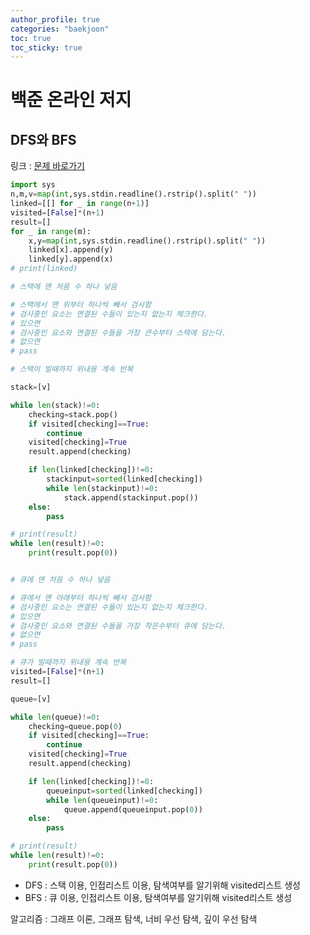 ```yaml
---
author_profile: true
categories: "baekjoon"
toc: true
toc_sticky: true
---
```

# 백준 온라인 저지
## DFS와 BFS

링크 : [문제 바로가기](https://www.acmicpc.net/problem/1260)        


```python
import sys
n,m,v=map(int,sys.stdin.readline().rstrip().split(" "))
linked=[[] for _ in range(n+1)]
visited=[False]*(n+1)
result=[]
for _ in range(m):
    x,y=map(int,sys.stdin.readline().rstrip().split(" "))
    linked[x].append(y)
    linked[y].append(x)
# print(linked)

# 스택에 맨 처음 수 하나 넣음

# 스택에서 맨 위부터 하나씩 빼서 검사함
# 검사중인 요소는 연결된 수들이 있는지 없는지 체크한다.
# 있으면
# 검사중인 요소와 연결된 수들을 가장 큰수부터 스택에 담는다.
# 없으면
# pass

# 스택이 빌때까지 위내용 계속 반복

stack=[v]

while len(stack)!=0:
    checking=stack.pop()
    if visited[checking]==True:
        continue
    visited[checking]=True
    result.append(checking)

    if len(linked[checking])!=0:
        stackinput=sorted(linked[checking])
        while len(stackinput)!=0:
            stack.append(stackinput.pop())
    else:
        pass

# print(result)
while len(result)!=0:
    print(result.pop(0))


# 큐에 맨 처음 수 하나 넣음

# 큐에서 맨 아래부터 하나씩 빼서 검사함
# 검사중인 요소는 연결된 수들이 있는지 없는지 체크한다.
# 있으면
# 검사중인 요소와 연결된 수들을 가장 작은수부터 큐에 담는다.
# 없으면
# pass

# 큐가 빌때까지 위내용 계속 반복
visited=[False]*(n+1)
result=[]

queue=[v]

while len(queue)!=0:
    checking=queue.pop(0)
    if visited[checking]==True:
        continue
    visited[checking]=True
    result.append(checking)

    if len(linked[checking])!=0:
        queueinput=sorted(linked[checking])
        while len(queueinput)!=0:
            queue.append(queueinput.pop(0))
    else:
        pass

# print(result)
while len(result)!=0:
    print(result.pop(0))
```

 - DFS : 스택 이용, 인접리스트 이용, 탐색여부를 알기위해 visited리스트 생성
 - BFS : 큐 이용, 인접리스트 이용, 탐색여부를 알기위해 visited리스트 생성          
 





알고리즘 : 그래프 이론, 그래프 탐색, 너비 우선 탐색, 깊이 우선 탐색